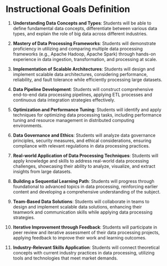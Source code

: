 Instructional Goals Definition
==============================

1. **Understanding Data Concepts and Types**: Students will be able to define fundamental data concepts, differentiate between various data types, and explain the role of big data across different industries.

2. **Mastery of Data Processing Frameworks**: Students will demonstrate proficiency in utilizing and comparing multiple data processing frameworks (e.g., Apache Hadoop, Apache Spark) through hands-on experience in data ingestion, transformation, and processing at scale.

3. **Implementation of Scalable Architectures**: Students will design and implement scalable data architectures, considering performance, reliability, and fault tolerance while efficiently processing large datasets.

4. **Data Pipeline Development**: Students will construct comprehensive end-to-end data processing pipelines, applying ETL processes and continuous data integration strategies effectively.

5. **Optimization and Performance Tuning**: Students will identify and apply techniques for optimizing data processing tasks, including performance tuning and resource management in distributed computing environments.

6. **Data Governance and Ethics**: Students will analyze data governance principles, security measures, and ethical considerations, ensuring compliance with relevant regulations in data processing practices.

7. **Real-world Application of Data Processing Techniques**: Students will apply knowledge and skills to address real-world data processing challenges, showcasing their ability to analyze, visualize, and extract insights from large datasets.

8. **Building a Sequential Learning Path**: Students will progress through foundational to advanced topics in data processing, reinforcing earlier content and developing a comprehensive understanding of the subject.

9. **Team-Based Data Solutions**: Students will collaborate in teams to design and implement scalable data solutions, enhancing their teamwork and communication skills while applying data processing strategies.

10. **Iterative Improvement through Feedback**: Students will participate in peer review and iterative assessment of their data processing projects, applying feedback to improve their work and learning outcomes.

11. **Industry-Relevant Skills Application**: Students will connect theoretical concepts with current industry practices in data processing, utilizing tools and technologies that meet market demands.